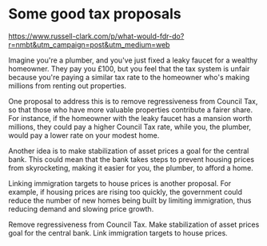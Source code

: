 # Some good tax proposals

https://www.russell-clark.com/p/what-would-fdr-do?r=nmbt&utm_campaign=post&utm_medium=web

Imagine you're a plumber, and you've just fixed a leaky faucet for a wealthy homeowner. They pay you £100, but you feel that the tax system is unfair because you're paying a similar tax rate to the homeowner who's making millions from renting out properties. 

One proposal to address this is to remove regressiveness from Council Tax, so that those who have more valuable properties contribute a fairer share. For instance, if the homeowner with the leaky faucet has a mansion worth millions, they could pay a higher Council Tax rate, while you, the plumber, would pay a lower rate on your modest home.

Another idea is to make stabilization of asset prices a goal for the central bank. This could mean that the bank takes steps to prevent housing prices from skyrocketing, making it easier for you, the plumber, to afford a home.

Linking immigration targets to house prices is another proposal. For example, if housing prices are rising too quickly, the government could reduce the number of new homes being built by limiting immigration, thus reducing demand and slowing price growth.

Remove regressiveness from Council Tax.
Make stabilization of asset prices goal for the central bank.
Link immigration targets to house prices.
